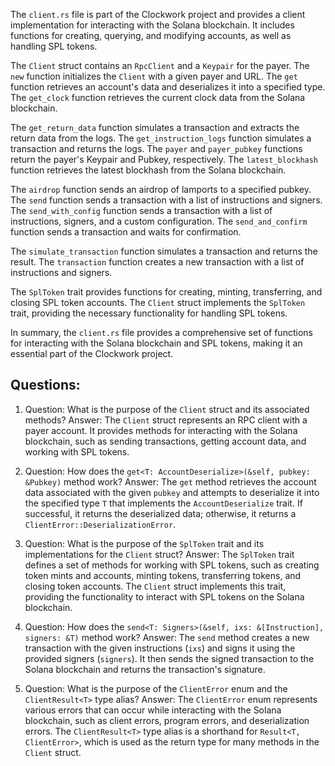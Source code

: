 The `client.rs` file is part of the Clockwork project and provides a client implementation for interacting with the Solana blockchain. It includes functions for creating, querying, and modifying accounts, as well as handling SPL tokens.

The `Client` struct contains an `RpcClient` and a `Keypair` for the payer. The `new` function initializes the `Client` with a given payer and URL. The `get` function retrieves an account's data and deserializes it into a specified type. The `get_clock` function retrieves the current clock data from the Solana blockchain.

The `get_return_data` function simulates a transaction and extracts the return data from the logs. The `get_instruction_logs` function simulates a transaction and returns the logs. The `payer` and `payer_pubkey` functions return the payer's Keypair and Pubkey, respectively. The `latest_blockhash` function retrieves the latest blockhash from the Solana blockchain.

The `airdrop` function sends an airdrop of lamports to a specified pubkey. The `send` function sends a transaction with a list of instructions and signers. The `send_with_config` function sends a transaction with a list of instructions, signers, and a custom configuration. The `send_and_confirm` function sends a transaction and waits for confirmation.

The `simulate_transaction` function simulates a transaction and returns the result. The `transaction` function creates a new transaction with a list of instructions and signers.

The `SplToken` trait provides functions for creating, minting, transferring, and closing SPL token accounts. The `Client` struct implements the `SplToken` trait, providing the necessary functionality for handling SPL tokens.

In summary, the `client.rs` file provides a comprehensive set of functions for interacting with the Solana blockchain and SPL tokens, making it an essential part of the Clockwork project.
## Questions: 
 1. Question: What is the purpose of the `Client` struct and its associated methods?
   Answer: The `Client` struct represents an RPC client with a payer account. It provides methods for interacting with the Solana blockchain, such as sending transactions, getting account data, and working with SPL tokens.

2. Question: How does the `get<T: AccountDeserialize>(&self, pubkey: &Pubkey)` method work?
   Answer: The `get` method retrieves the account data associated with the given `pubkey` and attempts to deserialize it into the specified type `T` that implements the `AccountDeserialize` trait. If successful, it returns the deserialized data; otherwise, it returns a `ClientError::DeserializationError`.

3. Question: What is the purpose of the `SplToken` trait and its implementations for the `Client` struct?
   Answer: The `SplToken` trait defines a set of methods for working with SPL tokens, such as creating token mints and accounts, minting tokens, transferring tokens, and closing token accounts. The `Client` struct implements this trait, providing the functionality to interact with SPL tokens on the Solana blockchain.

4. Question: How does the `send<T: Signers>(&self, ixs: &[Instruction], signers: &T)` method work?
   Answer: The `send` method creates a new transaction with the given instructions (`ixs`) and signs it using the provided signers (`signers`). It then sends the signed transaction to the Solana blockchain and returns the transaction's signature.

5. Question: What is the purpose of the `ClientError` enum and the `ClientResult<T>` type alias?
   Answer: The `ClientError` enum represents various errors that can occur while interacting with the Solana blockchain, such as client errors, program errors, and deserialization errors. The `ClientResult<T>` type alias is a shorthand for `Result<T, ClientError>`, which is used as the return type for many methods in the `Client` struct.
    